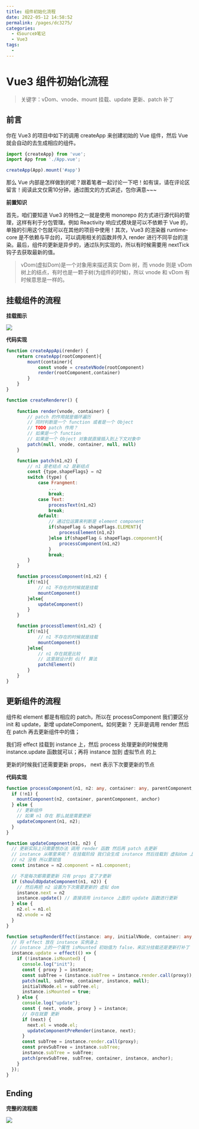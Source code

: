 ```yaml
---
title: 组件初始化流程
date: 2022-05-12 14:58:52
permalink: /pages/dc3275/
categories:
  - 《Source》笔记
  - Vue3
tags:
  - 
---
```


# Vue3 组件初始化流程

> 关键字：vDom、vnode、mount 挂载、update 更新、patch 补丁

## 前言

你在 Vue3 的项目中如下的调用 createApp 来创建初始的 Vue 组件，然后 Vue 就会自动的去生成相应的组件。

```ts
import {createApp} from 'vue';
import App from './App.vue';

createApp(App).mount('#app')
```

那么 Vue 内部是怎样做到的呢？跟着笔者一起讨论一下吧！如有误，请在评论区留言！阅读此文仅需10分钟，通过图文的方式讲述，包你满意~~~

**前置知识**

首先，咱们要知道 Vue3 的特性之一就是使用 monorepo 的方式进行源代码的管理，这样有利于分包管理。例如 Reactivity 响应式模块是可以不依赖于 Vue 的，单独的引用这个包就可以在其他的项目中使用！其次，Vue3 的渲染器 runtime-core 是不依赖与平台的，可以调用相关的函数并传入 render 进行不同平台的渲染。最后，组件的更新是异步的，通过队列实现的，所以有时候需要用 nextTick 钩子去获取最新的值。 

> vDom(虚拟Dom)是一个对象用来描述真实 Dom 树，而 vnode 则是 vDom 树上的结点，有时也是一颗子树(为组件的时候)，所以 vnode 和 vDom 有时候意思是一样的。

## 挂载组件的流程

**挂载图示**

![](http://198.52.110.135/images/artical/组件的挂载流程.png)

**代码实现**

```js
function createAppApi(render) {
    return createApp(rootComponent){
        mount(container){
            const vnode = createVNode(rootComponent)
            render(rootComponent,container)
        }
    }
}
```

```js
function createRenderer() {
    
    function render(vnode, container) {
        // patch 的作用就是循环遍历
        // 同时判断是一个 function 或者是一个 Object
        // TODO patch 作用？
        // 如果是一个 function 
        // 如果是一个 Object 对象就直接插入到上下文对象中
        patch(null, vnode, container, null, null)
    }

    function patch(n1,n2) {
        // n1 是老结点 n2 是新结点
        const {type,shapeFlags} = n2
        switch (type) {
            case Frangment:
                ...
                break;
            case Text:
                processText(n1,n2)
                break;
            default:
                // 通过位运算来判断是 element component
                if(shapeFlag & shapeFlags.ELEMENT){
                    processElement(n1,n2)
                }else if(shapeFlag & shapeFlags.component){
                    processComponent(n1,n2)
                }
                break;
        }
    }

    function processComponent(n1,n2) {
        if(!n1){
            // n1 不存在的时候就是挂载
            mountComponent()
        }else{
            updateComponent()
        }
    }

    function processElement(n1,n2) {
        if(!n1){
            // n1 不存在的时候就是挂载
            mountComponent()
        }else{
            // n1 存在就是比较
            // 这里就设计到 diff 算法
            patchElement()
        }
    }
}
```

## 更新组件的流程

组件和 element 都是有相应的 patch，所以在 processComponent 我们要区分 init 和 update，新增 updateComponent。如何更新？
无非是调用 render 然后在 patch 再去更新组件中的值；

我们将 effect 挂载到 instance 上，然后 process 处理更新的时候使用 instance.update 函数就可以；再将 instance 加到 虚拟节点 的上

更新的时候我们还需要更新 props， next 表示下次要更新的节点

**代码实现**

```ts
function processComponent(n1, n2: any, container: any, parentComponent, anchor) {
  if (!n1) {
    mountComponent(n2, container, parentComponent, anchor)
  } else {
    // 更新组件
    // 如果 n1 存在 那么就是需要更新
    updateComponent(n1, n2);
  }
}

function updateComponent(n1, n2) {
  // 更新实际上只需要想办法 调用 render 函数 然后再 patch 去更新
  // instance 从哪里来呢？ 在挂载阶段 我们会生成 instance 然后挂载到 虚拟dom 上
  // n2 没有 所以要赋值
  const instance = n2.component = n1.component;

  // 不是每次都需要更新 只有 props 变了才更新
  if (shouldUpdateComponent(n1, n2)) {
    // 然后再把 n2 设置为下次需要更新的 虚拟 dom
    instance.next = n2
    instance.update() // 直接调用 instance 上面的 update 函数进行更新
  } else {
    n2.el = n1.el
    n2.vnode = n2
  }
}

function setupRenderEffect(instance: any, initialVNode, container: any, anchor) {
  // 将 effect 放在 instance 实例身上
  // instance 上的一个属性 isMounted 初始值为 false，来区分挂载还是更新打补丁
  instance.update = effect(() => {
    if (!instance.isMounted) {
      console.log("init");
      const { proxy } = instance;
      const subTree = (instance.subTree = instance.render.call(proxy));
      patch(null, subTree, container, instance, null);
      initialVNode.el = subTree.el;
      instance.isMounted = true;
    } else {
      console.log("update");
      const { next, vnode, proxy } = instance;
      // 存在就要 更新
      if (next) {
        next.el = vnode.el;
        updateComponentPreRender(instance, next);
      }
      const subTree = instance.render.call(proxy);
      const prevSubTree = instance.subTree;
      instance.subTree = subTree;
      patch(prevSubTree, subTree, container, instance, anchor);
    }
  });
}
```

## Ending

**完整的流程图**

![](http://198.52.110.135/images/artical/Vue3组件初始化与更新流程.png)
